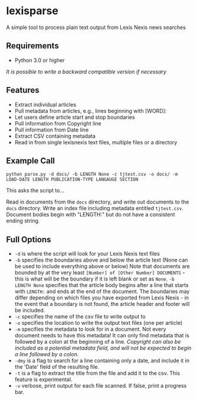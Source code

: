 lexisparse
==========

A simple tool to process plain text output from Lexis Nexis news searches

Requirements
---
* Python 3.0 or higher

_It is possible to write a backward compatible version if necessary_


Features
------
* Extract individual articles
* Pull metadata from articles, e.g., lines beginning with [WORD]:
* Let users define article start and stop boundaries
* Pull information from Copyright line
* Pull information from Date line
* Extract CSV containing metadata
* Read in from single lexisnexis text files, multiple files or a directory

Example Call
----------------
`python parse.py -d docs/ -b LENGTH None -c tjtest.csv -o docs/ -m LOAD-DATE LENGTH PUBLICATION-TYPE LANGAUGE SECTION`

This asks the script to...

Read in documents from the `docs` directory, and write out documents to the `docs` directory.  Write an index file including metadata entitled `tjtest.csv`.  Document bodies begin with "LENGTH:" but do not have a consistent ending string.

Full Options
--------

* `-d` is where the script will look for your Lexis Nexis text files
* `-b` specifies the boundaries above and below the article text (None can be used to include everything above or below)
  Note that documents are bounded by at the very least `[Number] of [Other Number] DOCUMENTS` - this is what will be the boundary if it is left blank or set as `None`.  `-b LENGTH None` specifies that the article body begins after a line that starts with `LENGTH:` and ends at the end of the document.  The boundaries may differ depending on which files you have exported from Lexis Nexis - in the event that a boundary is not found, the article header and footer will be included.
* `-c` specifies the name of the csv file to write output to
* `-o` specifies the location to write the output text files (one per article)
* `-m` specifies the metadata to look for in a document.  Not every document needs to have this metadata!  It can only find metadata that is followed by a colon at the beginning of a line.  _Copyright can also be included as a potential metadata field, and will not be expected to begin a line followed by a colon._
* `-dmy` is a flag to search for a line containing only a date, and include it in the 'Date' field of the resulting file.
* `-t` is a flag to extract the title from the file and add it to the csv. This feature is experimental.
* `-v` verbose, print output for each file scanned. If false, print a progress bar.

